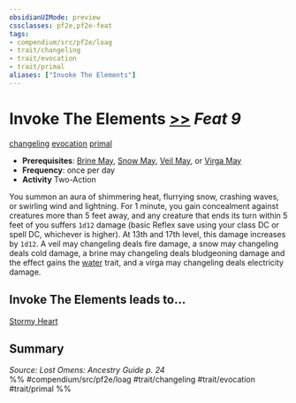 ```yaml
---
obsidianUIMode: preview
cssclasses: pf2e,pf2e-feat
tags:
- compendium/src/pf2e/loag
- trait/changeling
- trait/evocation
- trait/primal
aliases: ["Invoke The Elements"]
---
```

# Invoke The Elements  [>>](rules/core-rulebook/chapter-9-playing-the-game.md#Actions "Two-Action") *Feat 9*  
[changeling](rules/traits/changeling-b1.md "Changeling Ancestry & Heritage Trait")  [evocation](rules/traits/evocation.md "Evocation School Trait")  [primal](rules/traits/primal.md "Primal Tradition Trait")  

- **Prerequisites**: [Brine May](compendium/feats/brine-may-apg.md), [Snow May](compendium/feats/snow-may-loag.md), [Veil May](compendium/feats/veil-may-loag.md), or [Virga May](compendium/feats/virga-may-loag.md)
- **Frequency**: once per day
- **Activity** Two-Action

You summon an aura of shimmering heat, flurrying snow, crashing waves, or swirling wind and lightning. For 1 minute, you gain concealment against creatures more than 5 feet away, and any creature that ends its turn within 5 feet of you suffers `1d12` damage (basic Reflex save using your class DC or spell DC, whichever is higher). At 13th and 17th level, this damage increases by `1d12`. A veil may changeling deals fire damage, a snow may changeling deals cold damage, a brine may changeling deals bludgeoning damage and the effect gains the [water](rules/traits/water.md "Water Energy & Element Trait") trait, and a virga may changeling deals electricity damage.

## Invoke The Elements leads to...

[Stormy Heart](compendium/feats/stormy-heart-loag.md)

## Summary

*Source: Lost Omens: Ancestry Guide p. 24*  
%% #compendium/src/pf2e/loag #trait/changeling #trait/evocation #trait/primal %%